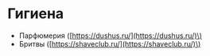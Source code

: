 # Гигиена

* Парфюмерия \([https://dushus.ru/](https://dushus.ru/)\)
* Бритвы \([https://shaveclub.ru/](https://shaveclub.ru/)\)

